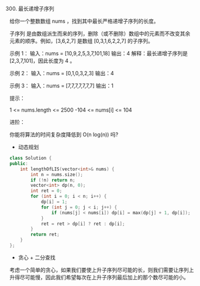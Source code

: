 300. 最长递增子序列

给你一个整数数组 nums ，找到其中最长严格递增子序列的长度。

子序列 是由数组派生而来的序列，删除（或不删除）数组中的元素而不改变其余元素的顺序。例如，[3,6,2,7] 是数组 [0,3,1,6,2,2,7] 的子序列。

 

示例 1：
输入：nums = [10,9,2,5,3,7,101,18]
输出：4
解释：最长递增子序列是 [2,3,7,101]，因此长度为 4 。

示例 2：
输入：nums = [0,1,0,3,2,3]
输出：4

示例 3：
输入：nums = [7,7,7,7,7,7,7]
输出：1
 

提示：

1 <= nums.length <= 2500
-104 <= nums[i] <= 104
 

进阶：

你能将算法的时间复杂度降低到 O(n log(n)) 吗?


* 动态规划

```cpp
class Solution {
public:
    int lengthOfLIS(vector<int>& nums) {
        int n = nums.size();
        if (!n) return n;
        vector<int> dp(n, 0);
        int ret = 0;
        for (int i = 0; i < n; i++) {
            dp[i] = 1;
            for (int j = 0; j < i; j++) {
                if (nums[j] < nums[i]) dp[i] = max(dp[j] + 1, dp[i]);
            }
            ret = ret > dp[i] ? ret : dp[i];
        }
        return ret;
    }
};
```


* 贪心 + 二分查找

考虑一个简单的贪心，如果我们要使上升子序列尽可能的长，则我们需要让序列上升得尽可能慢，因此我们希望每次在上升子序列最后加上的那个数尽可能的小。


